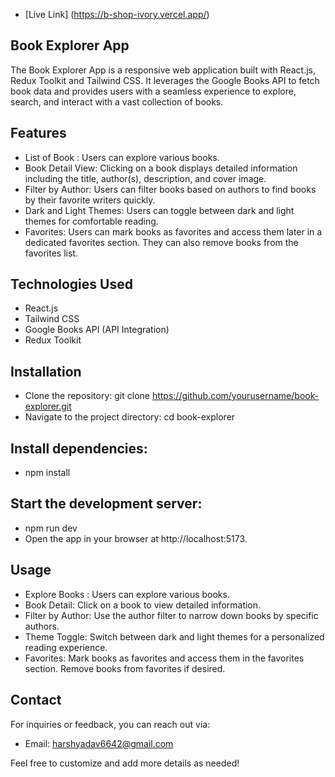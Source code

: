 
- [Live Link] (https://b-shop-ivory.vercel.app/)

## Book Explorer App

The Book Explorer App is a responsive web application built with React.js, Redux Toolkit and Tailwind CSS. It leverages the Google Books API to fetch book data and provides users with a seamless experience to explore, search, and interact with a vast collection of books.

## Features
- List of Book : Users can explore various books.
- Book Detail View: Clicking on a book displays detailed information including the title, author(s), description, and cover image.
- Filter by Author: Users can filter books based on authors to find books by their favorite writers quickly.
- Dark and Light Themes: Users can toggle between dark and light themes for comfortable reading.
- Favorites: Users can mark books as favorites and access them later in a dedicated favorites section. They can also remove books from the favorites list.
  
## Technologies Used
- React.js
- Tailwind CSS
- Google Books API (API Integration)
- Redux Toolkit


## Installation
- Clone the repository: git clone https://github.com/yourusername/book-explorer.git
- Navigate to the project directory: cd book-explorer

## Install dependencies:
- npm install
  
## Start the development server:
- npm run dev
- Open the app in your browser at http://localhost:5173.
  
## Usage
- Explore Books : Users can explore various books.
- Book Detail: Click on a book to view detailed information.
- Filter by Author: Use the author filter to narrow down books by specific authors.
- Theme Toggle: Switch between dark and light themes for a personalized reading experience.
- Favorites: Mark books as favorites and access them in the favorites section. Remove books from favorites if desired.
  


## Contact
For inquiries or feedback, you can reach out via:
- Email: harshyadav6642@gmail.com

Feel free to customize and add more details as needed!
